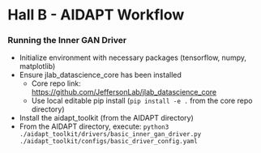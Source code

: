 # Hall B - AIDAPT Workflow

### Running the Inner GAN Driver
- Initialize environment with necessary packages (tensorflow, numpy, matplotlib)
- Ensure jlab_datascience_core has been installed
  - Core repo link: https://github.com/JeffersonLab/jlab_datascience_core
  - Use local editable pip install (`pip install -e .` from the core repo directory)
- Install the aidapt_toolkit (from the AIDAPT directory)
- From the AIDAPT directory, execute:
`python3 ./aidapt_toolkit/drivers/basic_inner_gan_driver.py ./aidapt_toolkit/configs/basic_driver_config.yaml`
